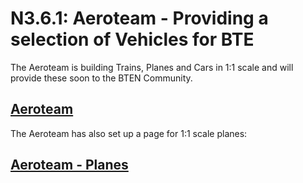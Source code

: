 # N3.6.1: Aeroteam - Providing a selection of Vehicles for BTE

The Aeroteam is building Trains, Planes and Cars in 1:1 scale and will provide these soon to the BTEN Community.  
## [Aeroteam](http://aeroteam.org/portfolio/buildtheearth)
The Aeroteam has also set up a page for 1:1 scale planes:
## [Aeroteam - Planes](http://www.aeroteam.org/buildtheearth/airbus/)
